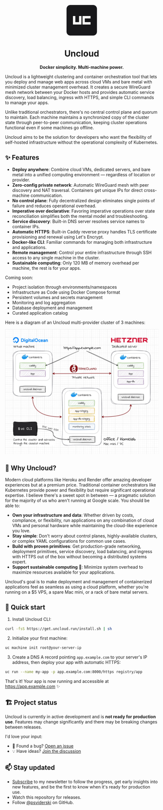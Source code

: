 <div align="center">
  <img src="./website/images/logo.svg" height="100" alt="Uncloud logo"/>
  <h1>Uncloud</h1>
  <p><strong>Docker simplicity. Multi-machine power.</strong></p>
</div>

Uncloud is a lightweight clustering and container orchestration tool that lets you deploy and manage web apps across
cloud VMs and bare metal with minimized cluster management overhead. It creates a secure WireGuard mesh network between
your Docker hosts and provides automatic service discovery, load balancing, ingress with HTTPS, and simple CLI commands
to manage your apps.

Unlike traditional orchestrators, there's no central control plane and quorum to maintain. Each machine maintains a
synchronized copy of the cluster state through peer-to-peer communication, keeping cluster operations functional even if
some machines go offline.

Uncloud aims to be the solution for developers who want the flexibility of self-hosted infrastructure without the
operational complexity of Kubernetes.

## ✨ Features

* **Deploy anywhere**: Combine cloud VMs, dedicated servers, and bare metal into a unified computing environment —
  regardless of location or provider.
* **Zero-config private network**: Automatic WireGuard mesh with peer discovery and NAT traversal. Containers get unique
  IPs for direct cross-machine communication.
* **No control plane**: Fully decentralized design eliminates single points of failure and reduces operational overhead.
* **Imperative over declarative**: Favoring imperative operations over state reconciliation simplifies both the mental
  model and troubleshooting.
* **Service discovery**: Built-in DNS server resolves service names to container IPs.
* **Automatic HTTPS**: Built-in Caddy reverse proxy handles TLS certificate provisioning and renewal using Let's
  Encrypt.
* **Docker-like CLI**: Familiar commands for managing both infrastructure and applications.
* **Remote management**: Control your entire infrastructure through SSH access to any single machine in the cluster.
* **Sustainable computing**: Only 120 MB of memory overhead per machine, the rest is for your apps.

Coming soon:

* Project isolation through environments/namespaces
* Infrastructure as Code using Docker Compose format
* Persistent volumes and secrets management
* Monitoring and log aggregation
* Database deployment and management
* Curated application catalog

Here is a diagram of an Uncloud multi-provider cluster of 3 machines:

![Diagram: multi-provider cluster of 3 machines](website/images/diagram.webp)

## 💫 Why Uncloud?

Modern cloud platforms like Heroku and Render offer amazing developer experiences but at a premium price. Traditional
container orchestrators like Kubernetes provide power and flexibility but require significant operational expertise. I
believe there's a sweet spot in between — a pragmatic solution for the majority of us who aren't running at Google
scale. You should be able to:

* **Own your infrastructure and data**: Whether driven by costs, compliance, or flexibility, run applications on any
  combination of cloud VMs and personal hardware while maintaining the cloud-like experience you love.
* **Stay simple**: Don't worry about control planes, highly-available clusters, or complex YAML configurations for
  common use cases.
* **Build with proven primitives**: Get production-grade networking, deployment primitives, service discovery, load
  balancing, and ingress with HTTPS out of the box without becoming a distributed systems expert.
* **Support sustainable computing** 🌿: Minimize system overhead to maximize resources available for your applications.

Uncloud's goal is to make deployment and management of containerized applications feel as seamless as using a cloud
platform, whether you're running on a $5 VPS, a spare Mac mini, or a rack of bare metal servers.

## 🚀 Quick start

1. Install Uncloud CLI:

```bash
curl -fsS https://get.uncloud.run/install.sh | sh
```

2. Initialize your first machine:

```bash
uc machine init root@your-server-ip
```

3. Create a DNS A record pointing `app.example.com` to your server's IP address, then deploy your app with automatic
   HTTPS:

```bash
uc run --name my-app -p app.example.com:8000/https registry/app
```

That's it! Your app is now running and accessible at https://app.example.com ✨

## 🏗 Project status

Uncloud is currently in active development and is **not ready for production use**. Features may change significantly
and there may be breaking changes between releases.

I'd love your input:

* 🐛 Found a bug? [Open an issue](https://github.com/psviderski/uncloud/issues)
* 💡 Have ideas? [Join the discussion](https://github.com/psviderski/uncloud/discussions)

## 📫 Stay updated

* [Subscribe](https://uncloud.run/#subsribe) to my newsletter to follow the progress, get early insights into new
  features, and be the first to know when it's ready for production use.
* Watch this repository for releases.
* Follow [@psviderski](https://github.com/psviderski) on GitHub.

